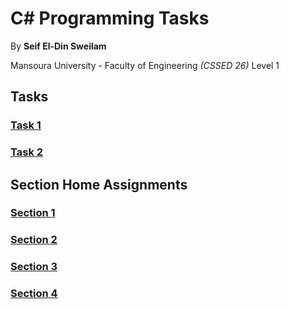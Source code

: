 # C# Programming Tasks

By **Seif El-Din Sweilam**

Mansoura University - Faculty of Engineering _(CSSED 26)_ Level 1

## Tasks

### [Task 1](./task1/)
### [Task 2](./task2/)

## Section Home Assignments

### [Section 1](./sections/section1/)
### [Section 2](./sections/section2/)
### [Section 3](./sections/section3/)
### [Section 4](./sections/section4/)